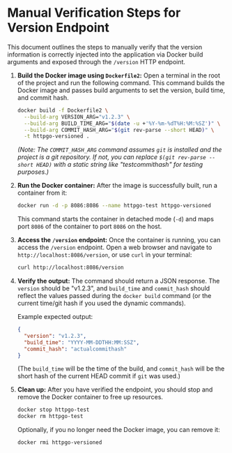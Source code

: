 # Manual Verification Steps for Version Endpoint

This document outlines the steps to manually verify that the version information is correctly injected into the application via Docker build arguments and exposed through the `/version` HTTP endpoint.

1.  **Build the Docker image using `Dockerfile2`:**
    Open a terminal in the root of the project and run the following command. This command builds the Docker image and passes build arguments to set the version, build time, and commit hash.

    ```bash
    docker build -f Dockerfile2 \
      --build-arg VERSION_ARG="v1.2.3" \
      --build-arg BUILD_TIME_ARG="$(date -u +'%Y-%m-%dT%H:%M:%SZ')" \
      --build-arg COMMIT_HASH_ARG="$(git rev-parse --short HEAD)" \
      -t httpgo-versioned .
    ```
    *(Note: The `COMMIT_HASH_ARG` command assumes `git` is installed and the project is a git repository. If not, you can replace `$(git rev-parse --short HEAD)` with a static string like "testcommithash" for testing purposes.)*

2.  **Run the Docker container:**
    After the image is successfully built, run a container from it:
    ```bash
    docker run -d -p 8086:8086 --name httpgo-test httpgo-versioned
    ```
    This command starts the container in detached mode (`-d`) and maps port `8086` of the container to port `8086` on the host.

3.  **Access the `/version` endpoint:**
    Once the container is running, you can access the `/version` endpoint. Open a web browser and navigate to `http://localhost:8086/version`, or use `curl` in your terminal:
    ```bash
    curl http://localhost:8086/version
    ```

4.  **Verify the output:**
    The command should return a JSON response. The `version` should be "v1.2.3", and `build_time` and `commit_hash` should reflect the values passed during the `docker build` command (or the current time/git hash if you used the dynamic commands).

    Example expected output:
    ```json
    {
      "version": "v1.2.3",
      "build_time": "YYYY-MM-DDTHH:MM:SSZ",
      "commit_hash": "actualcommithash"
    }
    ```
    (The `build_time` will be the time of the build, and `commit_hash` will be the short hash of the current HEAD commit if `git` was used.)

5.  **Clean up:**
    After you have verified the endpoint, you should stop and remove the Docker container to free up resources.
    ```bash
    docker stop httpgo-test
    docker rm httpgo-test
    ```
    Optionally, if you no longer need the Docker image, you can remove it:
    ```bash
    docker rmi httpgo-versioned
    ```
